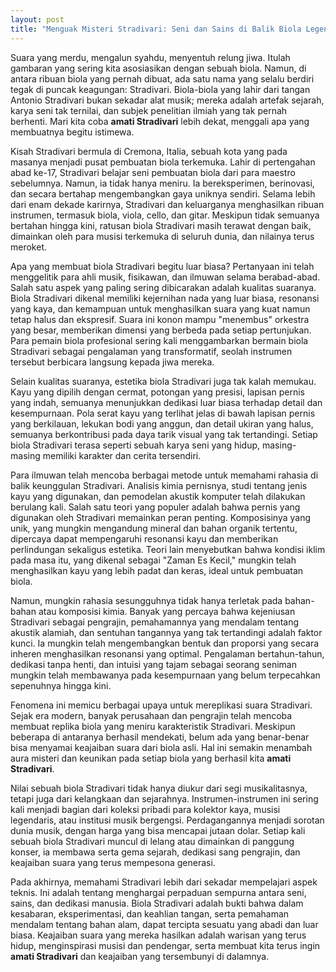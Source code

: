 ```yaml
---
layout: post
title: "Menguak Misteri Stradivari: Seni dan Sains di Balik Biola Legendaris"
---
```


Suara yang merdu, mengalun syahdu, menyentuh relung jiwa. Itulah gambaran yang sering kita asosiasikan dengan sebuah biola. Namun, di antara ribuan biola yang pernah dibuat, ada satu nama yang selalu berdiri tegak di puncak keagungan: Stradivari. Biola-biola yang lahir dari tangan Antonio Stradivari bukan sekadar alat musik; mereka adalah artefak sejarah, karya seni tak ternilai, dan subjek penelitian ilmiah yang tak pernah berhenti. Mari kita coba **amati Stradivari** lebih dekat, menggali apa yang membuatnya begitu istimewa.

Kisah Stradivari bermula di Cremona, Italia, sebuah kota yang pada masanya menjadi pusat pembuatan biola terkemuka. Lahir di pertengahan abad ke-17, Stradivari belajar seni pembuatan biola dari para maestro sebelumnya. Namun, ia tidak hanya meniru. Ia bereksperimen, berinovasi, dan secara bertahap mengembangkan gaya uniknya sendiri. Selama lebih dari enam dekade karirnya, Stradivari dan keluarganya menghasilkan ribuan instrumen, termasuk biola, viola, cello, dan gitar. Meskipun tidak semuanya bertahan hingga kini, ratusan biola Stradivari masih terawat dengan baik, dimainkan oleh para musisi terkemuka di seluruh dunia, dan nilainya terus meroket.

Apa yang membuat biola Stradivari begitu luar biasa? Pertanyaan ini telah menggelitik para ahli musik, fisikawan, dan ilmuwan selama berabad-abad. Salah satu aspek yang paling sering dibicarakan adalah kualitas suaranya. Biola Stradivari dikenal memiliki kejernihan nada yang luar biasa, resonansi yang kaya, dan kemampuan untuk menghasilkan suara yang kuat namun tetap halus dan ekspresif. Suara ini konon mampu "menembus" orkestra yang besar, memberikan dimensi yang berbeda pada setiap pertunjukan. Para pemain biola profesional sering kali menggambarkan bermain biola Stradivari sebagai pengalaman yang transformatif, seolah instrumen tersebut berbicara langsung kepada jiwa mereka.

Selain kualitas suaranya, estetika biola Stradivari juga tak kalah memukau. Kayu yang dipilih dengan cermat, potongan yang presisi, lapisan pernis yang indah, semuanya menunjukkan dedikasi luar biasa terhadap detail dan kesempurnaan. Pola serat kayu yang terlihat jelas di bawah lapisan pernis yang berkilauan, lekukan bodi yang anggun, dan detail ukiran yang halus, semuanya berkontribusi pada daya tarik visual yang tak tertandingi. Setiap biola Stradivari terasa seperti sebuah karya seni yang hidup, masing-masing memiliki karakter dan cerita tersendiri.

Para ilmuwan telah mencoba berbagai metode untuk memahami rahasia di balik keunggulan Stradivari. Analisis kimia pernisnya, studi tentang jenis kayu yang digunakan, dan pemodelan akustik komputer telah dilakukan berulang kali. Salah satu teori yang populer adalah bahwa pernis yang digunakan oleh Stradivari memainkan peran penting. Komposisinya yang unik, yang mungkin mengandung mineral dan bahan organik tertentu, dipercaya dapat mempengaruhi resonansi kayu dan memberikan perlindungan sekaligus estetika. Teori lain menyebutkan bahwa kondisi iklim pada masa itu, yang dikenal sebagai "Zaman Es Kecil," mungkin telah menghasilkan kayu yang lebih padat dan keras, ideal untuk pembuatan biola.

Namun, mungkin rahasia sesungguhnya tidak hanya terletak pada bahan-bahan atau komposisi kimia. Banyak yang percaya bahwa kejeniusan Stradivari sebagai pengrajin, pemahamannya yang mendalam tentang akustik alamiah, dan sentuhan tangannya yang tak tertandingi adalah faktor kunci. Ia mungkin telah mengembangkan bentuk dan proporsi yang secara inheren menghasilkan resonansi yang optimal. Pengalaman bertahun-tahun, dedikasi tanpa henti, dan intuisi yang tajam sebagai seorang seniman mungkin telah membawanya pada kesempurnaan yang belum terpecahkan sepenuhnya hingga kini.

Fenomena ini memicu berbagai upaya untuk mereplikasi suara Stradivari. Sejak era modern, banyak perusahaan dan pengrajin telah mencoba membuat replika biola yang meniru karakteristik Stradivari. Meskipun beberapa di antaranya berhasil mendekati, belum ada yang benar-benar bisa menyamai keajaiban suara dari biola asli. Hal ini semakin menambah aura misteri dan keunikan pada setiap biola yang berhasil kita **amati Stradivari**.

Nilai sebuah biola Stradivari tidak hanya diukur dari segi musikalitasnya, tetapi juga dari kelangkaan dan sejarahnya. Instrumen-instrumen ini sering kali menjadi bagian dari koleksi pribadi para kolektor kaya, musisi legendaris, atau institusi musik bergengsi. Perdagangannya menjadi sorotan dunia musik, dengan harga yang bisa mencapai jutaan dolar. Setiap kali sebuah biola Stradivari muncul di lelang atau dimainkan di panggung konser, ia membawa serta gema sejarah, dedikasi sang pengrajin, dan keajaiban suara yang terus mempesona generasi.

Pada akhirnya, memahami Stradivari lebih dari sekadar mempelajari aspek teknis. Ini adalah tentang menghargai perpaduan sempurna antara seni, sains, dan dedikasi manusia. Biola Stradivari adalah bukti bahwa dalam kesabaran, eksperimentasi, dan keahlian tangan, serta pemahaman mendalam tentang bahan alam, dapat tercipta sesuatu yang abadi dan luar biasa. Keajaiban suara yang mereka hasilkan adalah warisan yang terus hidup, menginspirasi musisi dan pendengar, serta membuat kita terus ingin **amati Stradivari** dan keajaiban yang tersembunyi di dalamnya.
